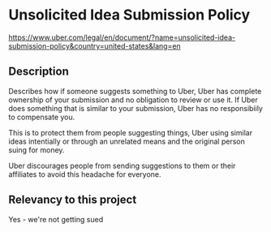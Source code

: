 # Unsolicited Idea Submission Policy

https://www.uber.com/legal/en/document/?name=unsolicited-idea-submission-policy&country=united-states&lang=en

## Description

Describes how if someone suggests something to Uber, Uber has complete ownership of your submission and no obligation to review or use it. If Uber does something that is similar to your submission, Uber has no responsibiily to compensate you.

This is to protect them from people suggesting things, Uber using similar ideas intentially or through an unrelated means and the original person suing for money.

Uber discourages people from sending suggestions to them or their affiliates to avoid this headache for everyone.

## Relevancy to this project

Yes - we're not getting sued